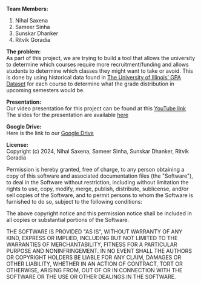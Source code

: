 **Team Members:**

1. Nihal Saxena  
2. Sameer Sinha  
3. Sunskar Dhanker  
4. Ritvik Goradia

**The problem:**  
As part of this project, we are trying to build a tool that allows the university to determine which courses require more recruitment/funding and allows students to determine which classes they might want to take or avoid. This is done by using historical data found in [The University of Illinois’ GPA Dataset](https://github.com/wadefagen/datasets/tree/master/gpa) for each course to determine what the grade distribution in upcoming semesters would be.

**Presentation:**  
Our video presentation for this project can be found at this [YouTube link](https://youtu.be/Ia9wbPTmAi4?si=gDMfTWoV7knQk4UT)  
The slides for the presentation are available [here](https://docs.google.com/presentation/d/1MVYFvbp6G1otXeWnBDZpgOUf2dN-XD4n/edit?usp=sharing&ouid=108914692352719546683&rtpof=true&sd=true)  

**Google Drive:**  
Here is the link to our [Google Drive](https://drive.google.com/drive/folders/1B5ycttnqVRFn7qEoi8qP9oyZZZbr1N0M?usp=sharing)  

**License:**  
Copyright (c) 2024, Nihal Saxena, Sameer Sinha, Sunskar Dhanker, Ritvik Goradia

Permission is hereby granted, free of charge, to any person obtaining a copy of this software and associated documentation files (the "Software"), to deal in the Software without restriction, including without limitation the rights to use, copy, modify, merge, publish, distribute, sublicense, and/or sell copies of the Software, and to permit persons to whom the Software is furnished to do so, subject to the following conditions:

The above copyright notice and this permission notice shall be included in all copies or substantial portions of the Software.

THE SOFTWARE IS PROVIDED "AS IS", WITHOUT WARRANTY OF ANY KIND, EXPRESS OR IMPLIED, INCLUDING BUT NOT LIMITED TO THE WARRANTIES OF MERCHANTABILITY, FITNESS FOR A PARTICULAR PURPOSE AND NONINFRINGEMENT. IN NO EVENT SHALL THE AUTHORS OR COPYRIGHT HOLDERS BE LIABLE FOR ANY CLAIM, DAMAGES OR OTHER LIABILITY, WHETHER IN AN ACTION OF CONTRACT, TORT OR OTHERWISE, ARISING FROM, OUT OF OR IN CONNECTION WITH THE SOFTWARE OR THE USE OR OTHER DEALINGS IN THE SOFTWARE.  
